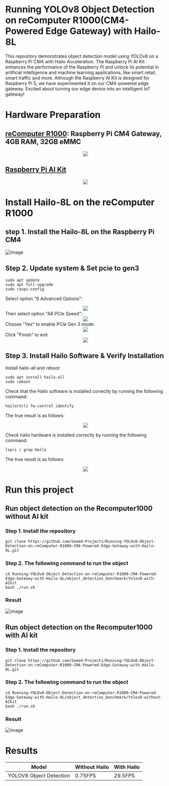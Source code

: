 # Running YOLOv8 Object Detection on reComputer R1000(CM4-Powered Edge Gateway) with Hailo-8L 
This repository demonstrates object detection model using YOLOv8 on a Raspberry Pi CM4 with Hailo Acceleration. The Raspberry Pi AI Kit enhances the performance of the Raspberry Pi and unlock its potential in artificial intelligence and machine learning applications, like smart retail, smart traffic and more. Although the Raspberry AI Kit is designed for Raspberry Pi 5, we have experimented it on our CM4-powered edge gateway. Excited about turning our edge device into an intelligent IoT gateway! 
# Hardware Preparation
## [reComputer R1000](https://www.seeedstudio.com/reComputer-R1025-10-p-5895.html): Raspberry Pi CM4 Gateway, 4GB RAM, 32GB eMMC  
<div align='center'><img width={600} src='https://media-cdn.seeedstudio.com/media/catalog/product/cache/bb49d3ec4ee05b6f018e93f896b8a25d/1/-/1-113991274-recomputer-r1025-10-0.jpg'></div>

## [Raspberry Pi AI Kit](https://www.seeedstudio.com/Raspberry-Pi-AI-Kit-p-5900.html)
<div align='center'><img width={600} src='https://media-cdn.seeedstudio.com/media/catalog/product/cache/bb49d3ec4ee05b6f018e93f896b8a25d/1/-/1-113060086-raspberry-pi-ai-kit-45font.jpg'></div>

# Install Hailo-8L on the reComputer R1000

## step 1. Install the Hailo-8L on the Raspberry Pi CM4

![image](./resource/install.gif)

## Step 2. Update system & Set pcie to gen3

```
sudo apt update
sudo apt full-upgrade
sudo raspi-config
```
Select option "6 Advanced Options":
<div align='center'><img width={600} src='./resource/1.png'></div>
Then select option "A8 PCIe Speed":
<div align='center'><img width={600} src='./resource/2.png'></div>
Choose "Yes" to enable PCIe Gen 3 mode:
<div align='center'><img width={600} src='./resource/3.png'></div>
Click "Finish" to exit.
<div align='center'><img width={600} src='./resource/4.png'></div>

## Step 3. Install Hailo Software & Verify Installation

Install hailo-all and reboot
```
sudo apt install hailo-all
sudo reboot
```

Check that the Hailo software is installed correctly by running the following command:

```
hailortcli fw-control identify
```

The true result is as follows:
<div align='center'><img width={600} src='./resource/software_test.png'></div>

Check hailo hardware is installed correctly by running the following command:

```
lspci | grep Hailo
```
The true result is as follows:
<div align='center'><img width={600} src='./resource/hardware_test.png'></div>

# Run this project

## Run object detection on the Recomputer1000 without AI kit

### Step 1. Install the repository

```
git clone https://github.com/Seeed-Projects/Running-YOLOv8-Object-Detection-on-reComputer-R1000-CM4-Powered-Edge-Gateway-with-Hailo-8L.git
```
### Step 2. The following command to run the object 
```
cd Running-YOLOv8-Object-Detection-on-reComputer-R1000-CM4-Powered-Edge-Gateway-with-Hailo-8L/object_detection_benchmark/Yolov8-with-AIkit
bash ./run.sh
```
### Result

![image](./resource/without_hailo.gif)

## Run object detection on the Recomputer1000 with AI kit

### Step 1. Install the repository

```
git clone https://github.com/Seeed-Projects/Running-YOLOv8-Object-Detection-on-reComputer-R1000-CM4-Powered-Edge-Gateway-with-Hailo-8L.git
```

### Step 2. The following command to run the object 

```
cd Running-YOLOv8-Object-Detection-on-reComputer-R1000-CM4-Powered-Edge-Gateway-with-Hailo-8L/object_detection_benchmark/Yolov8-without-AIkit
bash ./run.sh
```

### Result
![image](./resource/with_hailo.gif)

# Results

| Model | Without Hailo | With Hailo |
| --- | --- | --- |
| YOLOV8 Object Detection| 0.75FPS | 29.5FPS |

